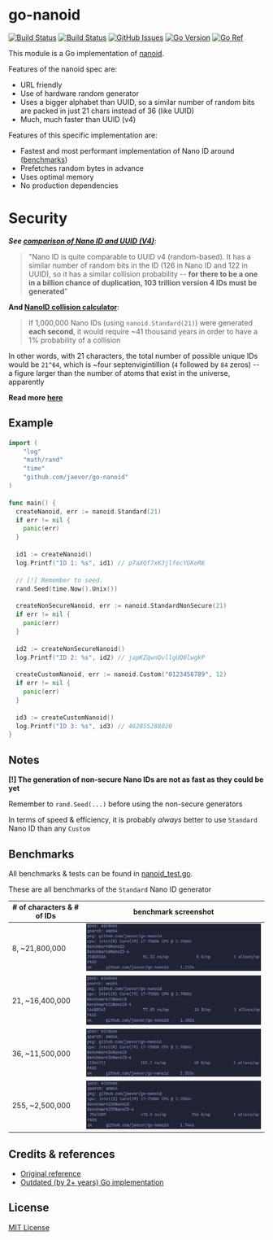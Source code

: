 # **go-nanoid**

[![Build Status](https://github.com/jaevor/go-nanoid/workflows/tests/badge.svg)](https://github.com/jaevor/go-nanoid/actions)
[![Build Status](https://github.com/jaevor/go-nanoid/workflows/lint/badge.svg)](https://github.com/jaevor/go-nanoid/actions)
[![GitHub Issues](https://img.shields.io/github/issues/jaevor/go-nanoid.svg)](https://github.com/jaevor/go-nanoid/issues)
[![Go Version](https://img.shields.io/github/go-mod/go-version/jaevor/go-nanoid?label=Go)](https://github.com/jaevor/go-nanoid/blob/master/go.mod)
[![Go Ref](https://pkg.go.dev/badge/github.com/jaevor/go-nanoid)](https://pkg.go.dev/github.com/jaevor/go-nanoid)

This module is a Go implementation of [nanoid](https://github.com/ai/nanoid).

Features of the nanoid spec are:
- URL friendly
- Use of hardware random generator
- Uses a bigger alphabet than UUID, so a similar number of random bits are packed in just 21 chars instead of 36 (like UUID)
- Much, much faster than UUID (v4)

Features of this specific implementation are:
- Fastest and most performant implementation of Nano ID around ([benchmarks](#benchmarks))
- Prefetches random bytes in advance
- Uses optimal memory
- No production dependencies

# Security

***See [comparison of Nano ID and UUID (V4)](https://github.com/ai/nanoid/blob/main/README.md#comparison-with-uuid)***:
>"Nano ID is quite comparable to UUID v4 (random-based). It has a similar number of random bits in the ID (126 in Nano ID and 122 in UUID), so it has a similar collision probability -- **for there to be a one in a billion chance of duplication, 103 trillion version 4 IDs must be generated**"

**And [NanoID collision calculator](https://zelark.github.io/nano-id-cc/)**:
> If 1,000,000 Nano IDs (using `nanoid.Standard(21)`) were generated **each second**, it would require ~41 thousand years in order to have a 1% probability of a collision

In other words, with 21 characters, the total number of possible unique IDs would be `21^64`, which is ~four septenvigintillion (`4` followed by `84` zeros) -- a figure larger than the number of atoms that exist in the universe, apparently

**Read more [here](https://github.com/ai/nanoid/blob/main/README.md)**

## Example

```go
import (
	"log"
	"math/rand"
	"time"
	"github.com/jaevor/go-nanoid"
)

func main() {
  createNanoid, err := nanoid.Standard(21)
  if err != nil {
    panic(err)
  }

  id1 := createNanoid()
  log.Printf("ID 1: %s", id1) // p7aXQf7xK3jlfecYGKeRK

  // [!] Remember to seed. 
  rand.Seed(time.Now().Unix())

  createNonSecureNanoid, err := nanoid.StandardNonSecure(21)
  if err != nil {
    panic(err)
  }

  id2 := createNonSecureNanoid()
  log.Printf("ID 2: %s", id2) // japKZqwnQvllgUQ8lwgkP

  createCustomNanoid, err := nanoid.Custom("0123456789", 12)
  if err != nil {
    panic(err)
  }

  id3 := createCustomNanoid()
  log.Printf("ID 3: %s", id3) // 462855288020
}

```
## Notes
**[!] The generation of non-secure Nano IDs are not as fast as they could be yet**

Remember to `rand.Seed(...)` before using the non-secure generators

In terms of speed & efficiency, it is probably *always* better to use `Standard` Nano ID than any `Custom`

## Benchmarks
All benchmarks & tests can be found in [nanoid_test.go](./nanoid_test.go).

These are all benchmarks of the `Standard` Nano ID generator

| # of characters & # of IDs | benchmark screenshot |
| -------------------------- | ---------- |
| 8, ~21,800,000             | <img src="img/benchmark-8.png">   |
| 21, ~16,400,000            | <img src="img/benchmark-21.png">  |
| 36, ~11,500,000            | <img src="img/benchmark-36.png">  |
| 255, ~2,500,000            | <img src="img/benchmark-255.png"> |

## Credits & references
- [Original reference](https://github.com/ai/nanoid)
- [Outdated (by 2+ years) Go implementation](https://github.com/matoous/go-nanoid)

## License
[MIT License](./LICENSE)
